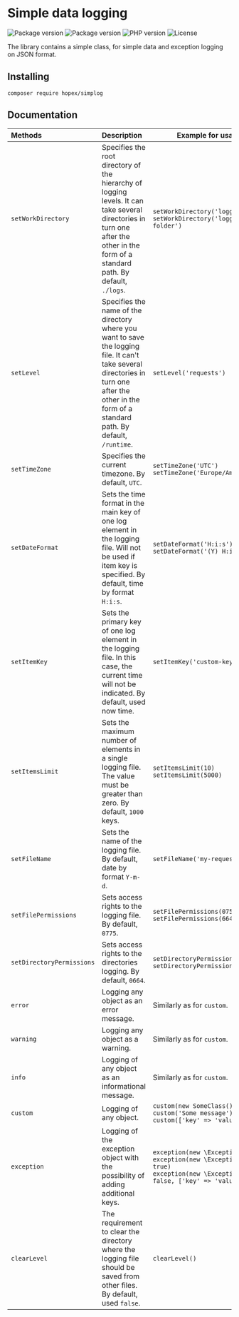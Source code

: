 # Simple data logging

<p>
    <img alt="Package version" src="https://packages-api.hopex.ru/api/simplog/packagist/hopex/downloads">
    <img alt="Package version" src="https://packages-api.hopex.ru/api/simplog/packagist/hopex/stars">
    <img alt="PHP version" src="https://packages-api.hopex.ru/api/simplog/version/php">
    <img alt="License" src="https://packages-api.hopex.ru/api/simplog/license">
</p>

The library contains a simple class, for simple data and exception logging on JSON format.

## Installing

```
composer require hopex/simplog
```

## Documentation

| Methods                   | Description                                                                                                                                                                                        | Example for usage                                                                                                                       |
|:--------------------------|:---------------------------------------------------------------------------------------------------------------------------------------------------------------------------------------------------|-----------------------------------------------------------------------------------------------------------------------------------------|
| `setWorkDirectory`        | Specifies the root directory of the hierarchy of logging levels. It can take several directories in turn one after the other in the form of a standard path. By default, `./logs`.                 | `setWorkDirectory('logging')` <br> `setWorkDirectory('logging/sub-folder')`                                                             |
| `setLevel`                | Specifies the name of the directory where you want to save the logging file. It can't take several directories in turn one after the other in the form of a standard path. By default, `/runtime`. | `setLevel('requests')`                                                                                                                  |
| `setTimeZone`             | Specifies the current timezone. By default, `UTC`.                                                                                                                                                 | `setTimeZone('UTC')` <br> `setTimeZone('Europe/Amsterdam')`                                                                             |
| `setDateFormat`           | Sets the time format in the main key of one log element in the logging file. Will not be used if item key is specified. By default, time by format `H:i:s`.                                        | `setDateFormat('H:i:s')` <br> `setDateFormat('(Y) H:i:s')`                                                                              |
| `setItemKey`              | Sets the primary key of one log element in the logging file. In this case, the current time will not be indicated. By default, used now time.                                                      | `setItemKey('custom-key')`                                                                                                              |
| `setItemsLimit`           | Sets the maximum number of elements in a single logging file. The value must be greater than zero. By default, `1000` keys.                                                                        | `setItemsLimit(10)` <br> `setItemsLimit(5000)`                                                                                          |
| `setFileName`             | Sets the name of the logging file. By default, date by format `Y-m-d`.                                                                                                                             | `setFileName('my-requests-logs')`                                                                                                       |
| `setFilePermissions`      | Sets access rights to the logging file. By default, `0775`.                                                                                                                                        | `setFilePermissions(0755)` <br> `setFilePermissions(664)`                                                                               |
| `setDirectoryPermissions` | Sets access rights to the directories logging. By default, `0664`.                                                                                                                                 | `setDirectoryPermissions(0755)` <br> `setDirectoryPermissions(664)`                                                                     |
| `error`                   | Logging any object as an error message.                                                                                                                                                            | Similarly as for `custom`.                                                                                                              |
| `warning`                 | Logging any object as a warning.                                                                                                                                                                   | Similarly as for `custom`.                                                                                                              |
| `info`                    | Logging of any object as an informational message.                                                                                                                                                 | Similarly as for `custom`.                                                                                                              |
| `custom`                  | Logging of any object.                                                                                                                                                                             | `custom(new SomeClass())` <br> `custom('Some message')` <br> `custom(['key' => 'value'])`                                               |
| `exception`               | Logging of the exception object with the possibility of adding additional keys.                                                                                                                    | `exception(new \Exceptions())` <br> `exception(new \Exceptions(), true)` <br> `exception(new \Exceptions(), false, ['key' => 'value'])` |
| `clearLevel`              | The requirement to clear the directory where the logging file should be saved from other files. By default, used `false`.                                                                          | `clearLevel()`                                                                                                                          |